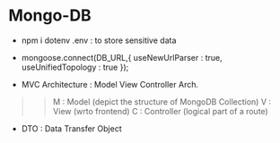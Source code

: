 # Mongo-DB

- npm i dotenv
.env : to store sensitive data

- mongoose.connect(DB_URL,{
        useNewUrlParser : true,
        useUnifiedTopology : true
    });

- MVC Architecture : Model View Controller Arch.
>> M : Model (depict the structure of MongoDB Collection)
>> V : View (wrto frontend)
>> C : Controller (logical part of a route)

- DTO : Data Transfer Object